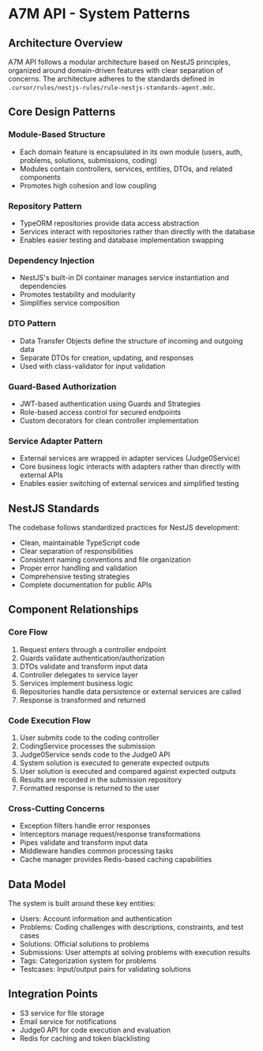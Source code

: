 # A7M API - System Patterns

## Architecture Overview

A7M API follows a modular architecture based on NestJS principles, organized around domain-driven features with clear separation of concerns. The architecture adheres to the standards defined in `.cursor/rules/nestjs-rules/rule-nestjs-standards-agent.mdc`.

## Core Design Patterns

### Module-Based Structure

- Each domain feature is encapsulated in its own module (users, auth, problems, solutions, submissions, coding)
- Modules contain controllers, services, entities, DTOs, and related components
- Promotes high cohesion and low coupling

### Repository Pattern

- TypeORM repositories provide data access abstraction
- Services interact with repositories rather than directly with the database
- Enables easier testing and database implementation swapping

### Dependency Injection

- NestJS's built-in DI container manages service instantiation and dependencies
- Promotes testability and modularity
- Simplifies service composition

### DTO Pattern

- Data Transfer Objects define the structure of incoming and outgoing data
- Separate DTOs for creation, updating, and responses
- Used with class-validator for input validation

### Guard-Based Authorization

- JWT-based authentication using Guards and Strategies
- Role-based access control for secured endpoints
- Custom decorators for clean controller implementation

### Service Adapter Pattern

- External services are wrapped in adapter services (Judge0Service)
- Core business logic interacts with adapters rather than directly with external APIs
- Enables easier switching of external services and simplified testing

## NestJS Standards

The codebase follows standardized practices for NestJS development:

- Clean, maintainable TypeScript code
- Clear separation of responsibilities
- Consistent naming conventions and file organization
- Proper error handling and validation
- Comprehensive testing strategies
- Complete documentation for public APIs

## Component Relationships

### Core Flow

1. Request enters through a controller endpoint
2. Guards validate authentication/authorization
3. DTOs validate and transform input data
4. Controller delegates to service layer
5. Services implement business logic
6. Repositories handle data persistence or external services are called
7. Response is transformed and returned

### Code Execution Flow

1. User submits code to the coding controller
2. CodingService processes the submission
3. Judge0Service sends code to the Judge0 API
4. System solution is executed to generate expected outputs
5. User solution is executed and compared against expected outputs
6. Results are recorded in the submission repository
7. Formatted response is returned to the user

### Cross-Cutting Concerns

- Exception filters handle error responses
- Interceptors manage request/response transformations
- Pipes validate and transform input data
- Middleware handles common processing tasks
- Cache manager provides Redis-based caching capabilities

## Data Model

The system is built around these key entities:

- Users: Account information and authentication
- Problems: Coding challenges with descriptions, constraints, and test cases
- Solutions: Official solutions to problems
- Submissions: User attempts at solving problems with execution results
- Tags: Categorization system for problems
- Testcases: Input/output pairs for validating solutions

## Integration Points

- S3 service for file storage
- Email service for notifications
- Judge0 API for code execution and evaluation
- Redis for caching and token blacklisting
